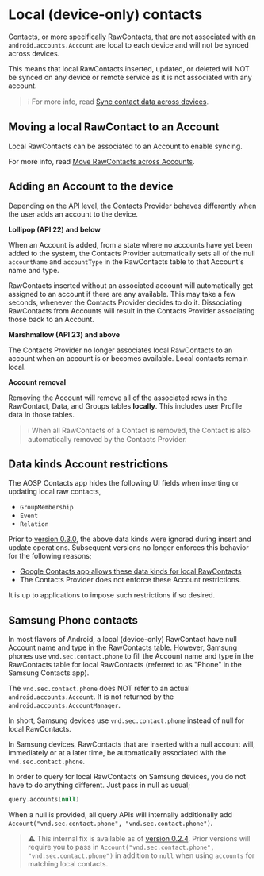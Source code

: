 # Local (device-only) contacts

Contacts, or more specifically RawContacts, that are not associated with an
`android.accounts.Account` are local to each device and will not be synced across devices.

This means that local RawContacts inserted, updated, or deleted will NOT be synced on any device or
remote service as it is not associated with any account.

> ℹ️ For more info, read [Sync contact data across devices](./../entities/sync-contact-data.md).

## Moving a local RawContact to an Account

Local RawContacts can be associated to an Account to enable syncing.

For more info, read [Move RawContacts across Accounts](./../accounts/move-raw-contacts-across-accounts.md).

## Adding an Account to the device

Depending on the API level, the Contacts Provider behaves differently when the user adds an account
to the device.

**Lollipop (API 22) and below**

When an Account is added, from a state where no accounts have yet been added to the system, the
Contacts Provider automatically sets all of the null `accountName` and `accountType` in the
RawContacts table to that Account's name and type.

RawContacts inserted without an associated account will automatically get assigned to an account if
there are any available. This may take a few seconds, whenever the Contacts Provider decides to do
it. Dissociating RawContacts from Accounts will result in the Contacts Provider associating those
back to an Account.

**Marshmallow (API 23) and above**

The Contacts Provider no longer associates local RawContacts to an account when an account is or
becomes available. Local contacts remain local.

**Account removal**

Removing the Account will remove all of the associated rows in the RawContact, Data, and Groups 
tables **locally**. This includes user Profile data in those tables.

> ℹ️ When all RawContacts of a Contact is removed, the Contact is also automatically removed by the 
> Contacts Provider.

## Data kinds Account restrictions

The AOSP Contacts app hides the following UI fields when inserting or updating local raw contacts,

- `GroupMembership`
- `Event`
- `Relation`

Prior to [version 0.3.0](https://github.com/vestrel00/contacts-android/discussions/218), the above 
data kinds were ignored during insert and update operations. Subsequent versions no longer enforces 
this behavior for the following reasons;

- [Google Contacts app allows these data kinds for local RawContacts](https://github.com/vestrel00/contacts-android/issues/167)
- The Contacts Provider does not enforce these Account restrictions. 

It is up to applications to impose such restrictions if so desired.

## Samsung Phone contacts

In most flavors of Android, a local (device-only) RawContact have null Account name and type in
the RawContacts table. However, Samsung phones use `vnd.sec.contact.phone` to fill the Account
name and type in the RawContacts table for local RawContacts (referred to as "Phone" in the 
Samsung Contacts app).

The `vnd.sec.contact.phone` does NOT refer to an actual `android.accounts.Account`. It is not 
returned by the `android.accounts.AccountManager`. 

In short, Samsung devices use `vnd.sec.contact.phone` instead of null for local RawContacts.

In Samsung devices, RawContacts that are inserted with a null account will, immediately or at a 
later time, be automatically associated with the `vnd.sec.contact.phone`.

In order to query for local RawContacts on Samsung devices, you do not have to do anything 
different. Just pass in null as usual;

```kotlin
query.accounts(null)
```

When a null is provided, all query APIs will internally additionally add 
`Account("vnd.sec.contact.phone", "vnd.sec.contact.phone")`.

> ⚠️ This internal fix is available as of [version 0.2.4](https://github.com/vestrel00/contacts-android/releases/tag/0.2.4).
> Prior versions will require you to pass in `Account("vnd.sec.contact.phone", "vnd.sec.contact.phone")`
> in addition to `null` when using `accounts` for matching local contacts.
